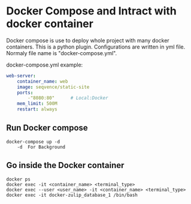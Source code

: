 # Docker Compose and Intract with docker container
Docker compose is use to deploy whole project with many docker containers.
This is a python plugin.
Configurations are written in yml file. Normaly file name is "docker-compose.yml".

docker-compose.yml example:
```yaml
web-server:
	container_name: web
	image: seqvence/static-site
	ports:
		-"8080:80"		# Local:Docker
	mem_limit: 500M
	restart: always
```

## Run Docker compose
```console
docker-compose up -d
	-d	For Background
```
## Go inside the Docker container
```console
docker ps
docker exec -it <container_name> <terminal_type>
docker exec --user <user_name> -it <container_name> <terminal_type>
docker exec -it docker-zulip_database_1 /bin/bash
```
